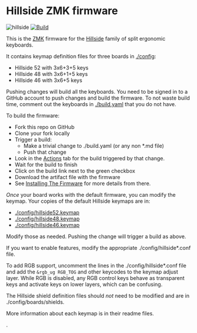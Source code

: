 # Hillside ZMK firmware

![hillside](https://imgur.com/emWDXiT.png)
[![Build](https://github.com/mmccoyd/zmk-config/actions/workflows/build.yml/badge.svg)](https://github.com/mmccoyd/zmk-config/actions/workflows/build.yml)

This is the [ZMK](https://zmk.dev/docs) firmware
 for the [Hillside](https://github.com/mmccoyd/hillside) family of split ergonomic keyboards.

It contains keymap definition files for three boards in [./config](./config):

 - Hillside 52 with 3x6+3+5 keys
 - Hillside 48 with 3x6+1+5 keys
 - Hillside 46 with 3x6+5 keys 

Pushing changes will build all the keyboards. You need to be signed in to a GitHub account to push changes and build the firmware. To not waste build time, comment out the keyboards in [./build.yaml](./build.yaml) that you do not have.

To build the firmware:

- Fork this repo on GitHub
- Clone your fork locally
- Trigger a build:
  - Make a trivial change to ./build.yaml (or any non *.md file)
  - Push that change
- Look in the [Actions](https://github.com/mmccoyd/zmk-config/actions) tab
     for the build triggered by that change. 
- Wait for the build to finish
- Click on the build link next to the green checkbox
- Download the artifact file with the firmware
- See [Installing The Firmware](https://zmk.dev/docs/user-setup#installing-the-firmware)
  for more details from there.

*Once* your board works with the default firmware,
  you can modify the keymap.
Your copies of the default Hillside keymaps are in:

- [./config/hillside52.keymap](./config/hillside52.keymap)
- [./config/hillside48.keymap](./config/hillside48.keymap)
- [./config/hillside46.keymap](./config/hillside46.keymap)

Modify those as needed. Pushing the change will trigger a build as above.

If you want to enable features,
  modify the appropriate ./config/hillside*.conf file.

To add RGB support, uncomment the lines in the ./config/hillside*.conf file
  and add the ```&rgb_ug RGB_TOG``` and other keycodes to the keymap adjust layer.
While RGB is disabled, any RGB control keys
  behave as transparent keys and activate keys on lower layers,
  which can be confusing.

The Hillside shield definition files should *not* need to be modified and are in ./config/boards/shields.

More information about each keymap is in their readme files.


.
